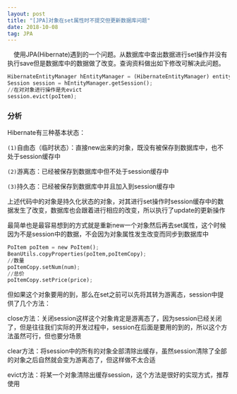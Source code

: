 ```yaml
---
layout: post
title: "[JPA]对象在set属性时不提交但更新数据库问题"
date: 2018-10-08 
tag: JPA
---
```


　使用JPA(Hibernate)遇到的一个问题。从数据库中查出数据进行set操作并没有执行save但是数据库中的数据做了改变。查询资料做出如下修改可解决此问题。

```python
HibernateEntityManager hEntityManager = (HibernateEntityManager) entityManager;
Session session = hEntityManager.getSession();
//在对对象进行操作是先evict
session.evict(poItem);

```

### 分析

Hibernate有三种基本状态：

 `(1)`自由态（临时状态）：直接new出来的对象，既没有被保存到数据库中，也不处于session缓存中

 `(2)`游离态：已经被保存到数据库中但不处于session缓存中

 `(3)`持久态：已经被保存到数据库中并且加入到session缓存中

上述代码中的对象是持久化状态的对象，对其进行set操作时session缓存中的数据发生了改变，数据库也会跟着进行相应的改变，所以执行了update的更新操作

最简单也是最容易想到的方式就是重新new一个对象然后再去set属性，这个时候因为不是session中的数据，不会因为对象属性发生改变而同步到数据库中

```python
PoItem poItem = new PoItem();
BeanUtils.copyProperties(poItem,poItemCopy);
//数量
poItemCopy.setNum(num);
//总价
poItemCopy.setPrice(price);

```

但如果这个对象要用的到，那么在set之前可以先将其转为游离态，session中提供了几个方法：

close方法：关闭session这样这个对象肯定是游离态了，因为session已经关闭了，但是往往我们实际的开发过程中，session在后面是要用的到的，所以这个方法虽然可行，但也要分场景

clear方法：将session中的所有的对象全部清除出缓存，虽然session清除了全部的对象之后自然就会变为游离态了，但这样做不太合适

evict方法：将某一个对象清除出缓存session，这个方法是很好的实现方式，推荐使用
